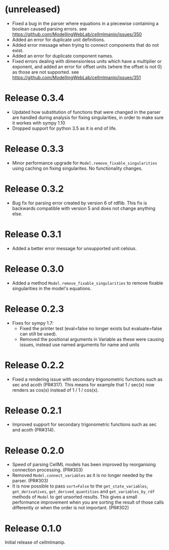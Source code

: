# (unreleased)
- Fixed a bug in the parser where equations in a piecewise containing a boolean caused parsing errors.
  see https://github.com/ModellingWebLab/cellmlmanip/issues/350
- Added an error for duplicate unit definitions.
- Added error message when trying to connect components that do not exist.
- Added an error for duplicate component names.
- Fixed errors dealing with dimensionless units which have a multiplier or exponent, and added an error for offset units (where the offset is not 0) as those are not supported.
  see https://github.com/ModellingWebLab/cellmlmanip/issues/351

# Release 0.3.4
- Updated how substitution of functions that were changed in the parser are handled during analysis for fixing singularities, in order to make sure it workes with sympy 1.10
- Dropped support for python 3.5 as it is end of life.

# Release 0.3.3
- Minor performance upgrade for `Model.remove_fixable_singularities` using caching on fixing singularites. No functionality changes.

# Release 0.3.2
- Bug fix for parsing error created by version 6 of rdflib. This fix is backwards compatible with version 5 and does not change anything else.
 
# Release 0.3.1
- Added a better error message for unsupported unit celsius.

# Release 0.3.0
- Added a method `Model.remove_fixable_singularities` to remove fixable singularities in the model's equations.

# Release 0.2.3
- Fixes for sympy 1.7: 
    - Fixed the printer test (eval=false no longer exists but evaluate=false can still be used). 
    - Removed the positional arguments in Variable as these were causing issues, instead use named arguments for name and units

# Release 0.2.2
- Fixed a rendering issue with secondary trigonometric functions such as sec and acoth (PR#317). This means for example that 1 / sec(x) now renders as cos(x) instead of 1 / 1 / cos(x).

# Release 0.2.1
- Improved support for secondary trigonometric functions such as sec and acoth (PR#314).

# Release 0.2.0
- Speed of parsing CellML models has been improved by reorganising connection processing. (PR#303)
- Removed `Model.connect_variables` as it is no longer needed by the parser. (PR#303)
- It is now possible to pass `sort=False` to the `get_state_variables`, `get_derivatives`, `get_derived_quantities` and `get_variables_by_rdf` methods of `Model` to get unsorted results. This gives a small performance improvement when you are sorting the result of those calls differently or when the order is not important. (PR#302)

# Release 0.1.0
Initial release of cellmlmanip.
